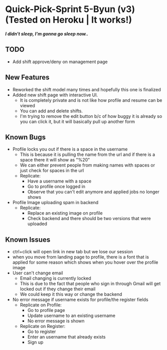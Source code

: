 
# Quick-Pick-Sprint 5-Byun (v3) (Tested on Heroku | It works!)

***I didn't sleep, I'm gonna go sleep now..***
## TODO
- Add shift approve/deny on management page
## New Features
- Reworked the shift model many times and hopefully this one is finalized
- Added new shift page with interactive UI.
	- It is completely private and is not like how profile and resume can be viewed
	- You can add and delete shifts.
	- I'm trying to remove the edit button b/c of how buggy it is already so you can click it, but it will basically pull up another form
## Known Bugs
- Profile locks you out if there is a space in the username
	- This is because it is pulling the name from the url and if there is a space there it will show as "%20"
	- We can either prevent people from making names with spaces or just check for spaces in the url
	- Replicate:
		- Have a username with a space
		- Go to profile once logged in
		- Observe that you can't edit anymore and applied jobs no longer shows
- Profile Image uploading spam in backend
	- Replicate:
		- Replace an existing image on profile
		- Check backend and there should be two versions that were uploaded
## Known Issues
- ctrl+click will open link in new tab but we lose our session
- when you move from landing page to profile, there is a font that is applied for some reason which shows when you hover over the profile image
- User can't change email
	- Email changing is currently locked
	- This is due to the fact that people who sign in through Gmail will get locked out if they change their email
	- We could keep it this way or change the backend
- No error message if username exists for profile/the register fields
	- Replicate on Profile:
		- Go to profile page
		- Update username to an existing username
		- No error message is shown
	- Replicate on Register:
		- Go to register
		- Enter an username that already exists
		- Sign up
